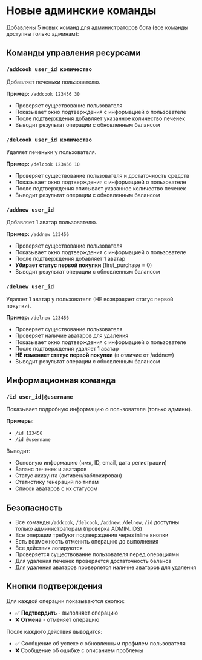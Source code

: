 # Новые админские команды

Добавлены 5 новых команд для администраторов бота (все команды доступны только админам):

## Команды управления ресурсами

### `/addcook user_id количество`
Добавляет печеньки пользователю.

**Пример:** `/addcook 123456 30`

- Проверяет существование пользователя
- Показывает окно подтверждения с информацией о пользователе
- После подтверждения добавляет указанное количество печенек
- Выводит результат операции с обновленным балансом

### `/delcook user_id количество`
Удаляет печеньки у пользователя.

**Пример:** `/delcook 123456 10`

- Проверяет существование пользователя и достаточность средств
- Показывает окно подтверждения с информацией о пользователе
- После подтверждения списывает указанное количество печенек
- Выводит результат операции с обновленным балансом

### `/addnew user_id`
Добавляет 1 аватар пользователю.

**Пример:** `/addnew 123456`

- Проверяет существование пользователя
- Показывает окно подтверждения с информацией о пользователе
- После подтверждения добавляет 1 аватар
- **Убирает статус первой покупки** (first_purchase = 0)
- Выводит результат операции с обновленным балансом

### `/delnew user_id`
Удаляет 1 аватар у пользователя (НЕ возвращает статус первой покупки).

**Пример:** `/delnew 123456`

- Проверяет существование пользователя
- Проверяет наличие аватаров для удаления
- Показывает окно подтверждения с информацией о пользователе
- После подтверждения удаляет 1 аватар
- **НЕ изменяет статус первой покупки** (в отличие от /addnew)
- Выводит результат операции с обновленным балансом

## Информационная команда

### `/id user_id|@username`
Показывает подробную информацию о пользователе (только админы).

**Примеры:**
- `/id 123456`
- `/id @username`

Выводит:
- Основную информацию (имя, ID, email, дата регистрации)
- Баланс печенек и аватаров
- Статус аккаунта (активен/заблокирован)
- Статистику генераций по типам
- Список аватаров с их статусом

## Безопасность

- Все команды `/addcook`, `/delcook`, `/addnew`, `/delnew`, `/id` доступны только администраторам (проверка ADMIN_IDS)
- Все операции требуют подтверждения через inline кнопки
- Есть возможность отменить операцию до выполнения
- Все действия логируются
- Проверяется существование пользователя перед операциями
- Для удаления печенек проверяется достаточность баланса
- Для удаления аватаров проверяется наличие аватаров для удаления

## Кнопки подтверждения

Для каждой операции показываются кнопки:
- ✅ **Подтвердить** - выполняет операцию
- ❌ **Отмена** - отменяет операцию

После каждого действия выводится:
- ✅ Сообщение об успехе с обновленным профилем пользователя
- ❌ Сообщение об ошибке с описанием проблемы
